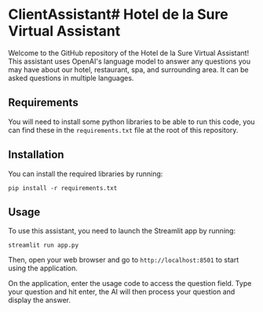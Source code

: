 # ClientAssistant# Hotel de la Sure Virtual Assistant

Welcome to the GitHub repository of the Hotel de la Sure Virtual Assistant! This assistant uses OpenAI's language model to answer any questions you may have about our hotel, restaurant, spa, and surrounding area. It can be asked questions in multiple languages.

## Requirements
You will need to install some python libraries to be able to run this code, you can find these in the `requirements.txt` file at the root of this repository.

## Installation
You can install the required libraries by running:
```
pip install -r requirements.txt
```

## Usage
To use this assistant, you need to launch the Streamlit app by running:
```
streamlit run app.py
```
Then, open your web browser and go to `http://localhost:8501` to start using the application.

On the application, enter the usage code to access the question field. Type your question and hit enter, the AI will then process your question and display the answer.

